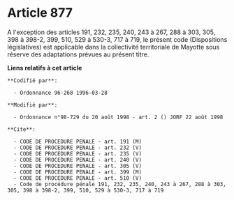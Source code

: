 # Article 877

A l'exception des articles 191, 232, 235, 240, 243 à 267, 288 à 303, 305, 398 à 398-2, 399, 510, 529 à 530-3, 717 à 719, le
présent code (Dispositions législatives) est applicable dans la collectivité territoriale de Mayotte sous réserve des
adaptations prévues au présent titre.

**Liens relatifs à cet article**

	**Codifié par**:

	  - Ordonnance 96-268 1996-03-28

	**Modifié par**:

	  - Ordonnance n°98-729 du 20 août 1998 - art. 2 () JORF 22 août 1998

	**Cite**:

	  - CODE DE PROCEDURE PENALE - art. 191 (M)
	  - CODE DE PROCEDURE PENALE - art. 232 (V)
	  - CODE DE PROCEDURE PENALE - art. 235 (V)
	  - CODE DE PROCEDURE PENALE - art. 240 (V)
	  - CODE DE PROCEDURE PENALE - art. 305 (V)
	  - CODE DE PROCEDURE PENALE - art. 399 (M)
	  - CODE DE PROCEDURE PENALE - art. 510 (V)
	  - Code de procédure pénale 191, 232, 235, 240, 243 à 267, 288 à 303, 305, 398 à 398-2, 399, 510, 529 à 530-3, 717 à 719
